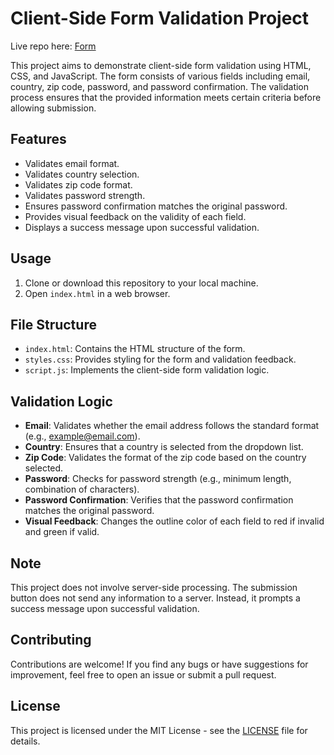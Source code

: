 # Client-Side Form Validation Project

Live repo here: [Form](https://h-yau.github.io/form)

This project aims to demonstrate client-side form validation using HTML, CSS, and JavaScript. The form consists of various fields including email, country, zip code, password, and password confirmation. The validation process ensures that the provided information meets certain criteria before allowing submission.

## Features

- Validates email format.
- Validates country selection.
- Validates zip code format.
- Validates password strength.
- Ensures password confirmation matches the original password.
- Provides visual feedback on the validity of each field.
- Displays a success message upon successful validation.

## Usage

1. Clone or download this repository to your local machine.
2. Open `index.html` in a web browser.

## File Structure

- `index.html`: Contains the HTML structure of the form.
- `styles.css`: Provides styling for the form and validation feedback.
- `script.js`: Implements the client-side form validation logic.

## Validation Logic

- **Email**: Validates whether the email address follows the standard format (e.g., example@email.com).
- **Country**: Ensures that a country is selected from the dropdown list.
- **Zip Code**: Validates the format of the zip code based on the country selected.
- **Password**: Checks for password strength (e.g., minimum length, combination of characters).
- **Password Confirmation**: Verifies that the password confirmation matches the original password.
- **Visual Feedback**: Changes the outline color of each field to red if invalid and green if valid.

## Note

This project does not involve server-side processing. The submission button does not send any information to a server. Instead, it prompts a success message upon successful validation.

## Contributing

Contributions are welcome! If you find any bugs or have suggestions for improvement, feel free to open an issue or submit a pull request.

## License

This project is licensed under the MIT License - see the [LICENSE](LICENSE) file for details.
